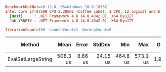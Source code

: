``` ini

BenchmarkDotNet=v0.12.0, OS=Windows 10.0.18362
Intel Core i7-8750H CPU 2.20GHz (Coffee Lake), 1 CPU, 12 logical and 6 physical cores
  [Host]     : .NET Framework 4.8 (4.8.4042.0), X64 RyuJIT
  Job-YRNBIY : .NET Framework 4.8 (4.8.4042.0), X64 RyuJIT

IterationCount=100  LaunchCount=1  WarmupCount=0

```
|             Method |     Mean |   Error |   StdDev |      Min |      Max |  Gen 0 | Gen 1 | Gen 2 | Allocated |
|------------------- |---------:|--------:|---------:|---------:|---------:|-------:|------:|------:|----------:|
| EvalSetLargeString | 508.3 us | 8.66 us | 24.15 us | 464.8 us | 573.1 us | 1.9531 |     - |     - |  10.55 KB |
